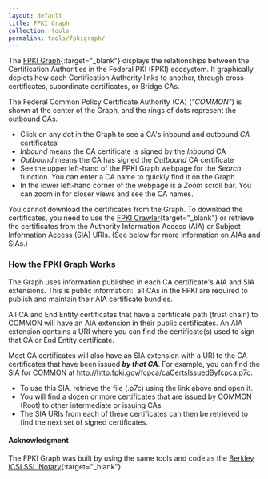 ```yaml
---
layout: default 
title: FPKI Graph
collection: tools
permalink: tools/fpkigraph/
---
```


The [FPKI Graph](https://fpki-graph.fpki-lab.gov/){:target="_blank"} displays the relationships between the Certification Authorities in the Federal PKI (FPKI) ecosystem. It graphically depicts how each Certification Authority links to another, through cross-certificates, subordinate certificates, or Bridge CAs.  

The Federal Common Policy Certificate Authority (CA) (_"COMMON"_) is shown at the center of the Graph, and the rings of dots represent the outbound CAs. 

- Click on any dot in the Graph to see a CA's inbound and outbound _CA_ certificates
- _Inbound_ means the CA certificate is signed by the _Inbound_ CA
- _Outbound_ means the CA has signed the _Outbound_ CA certificate
- See the upper left-hand of the FPKI Graph webpage for the _Search_ function. You can enter a CA name to quickly find it on the Graph.
- In the lower left-hand corner of the webpage is a _Zoom_ scroll bar. You can zoom in for closer views and see the CA names.

You cannot download the certificates from the Graph. To download the certificates, you need to use the [FPKI Crawler](https://fpki-graph.fpki-lab.gov/crawler/){target="_blank"} or retrieve the certificates from the Authority Information Access (AIA) or Subject Information Access (SIA) URIs. (See below for more information on AIAs and SIAs.)    

### How the FPKI Graph Works

The Graph uses information published in each CA certificate's AIA and SIA extensions. This is public information:&nbsp;&nbsp;all CAs in the FPKI are required to publish and maintain their AIA certificate bundles. <!--But not SIA...?-->

All CA and End Entity certificates that have a certificate path (trust chain) to COMMON will have an AIA extension in their public certificates. An AIA extension contains a URI where you can find the certificate(s) used to sign that CA or End Entity certificate.  

Most CA certificates will also have an SIA extension with a URI to the CA certificates that have been issued **_by that CA_**. For example, you can find the SIA for COMMON at http://http.fpki.gov/fcpca/caCertsIssuedByfcpca.p7c. 

- To use this SIA, retrieve the file (.p7c) using the link above and open it.   
- You will find a dozen or more certificates that are issued by COMMON (Root) to other intermediate or issuing CAs.  
- The SIA URIs from each of these certificates can then be retrieved to find the next set of signed certificates.

#### Acknowledgment

The FPKI Graph was built by using the same tools and code as the [Berkley ICSI SSL Notary](https://notary.icsi.berkeley.edu/trust-tree/){:target="_blank"}. 
